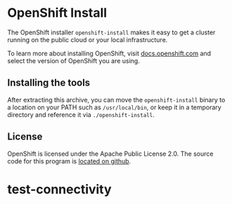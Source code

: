 # OpenShift Install

The OpenShift installer `openshift-install` makes it easy to get a cluster
running on the public cloud or your local infrastructure.

To learn more about installing OpenShift, visit [docs.openshift.com](https://docs.openshift.com)
and select the version of OpenShift you are using.

## Installing the tools

After extracting this archive, you can move the `openshift-install` binary
to a location on your PATH such as `/usr/local/bin`, or keep it in a temporary
directory and reference it via `./openshift-install`.

## License

OpenShift is licensed under the Apache Public License 2.0. The source code for this
program is [located on github](https://github.com/openshift/installer).
# test-connectivity
